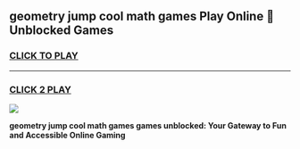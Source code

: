 
## geometry jump cool math games Play Online 👋 Unblocked Games
<h3>
<a href="https://news.freeplayer.one?title=geometry_jump_cool_math_games&ref=17CMG">CLICK TO PLAY</a></h3>
<hr>

<h3>
<a href="https://news.freeplayer.one?title=geometry_jump_cool_math_games&ref=17CMG">CLICK 2 PLAY</a>
  
</h3>

<a href="https://news.freeplayer.one?title=geometry_jump_cool_math_games&ref=17CMG/"><img src="https://clearcache.store/games.png"></a>


**geometry jump cool math games games unblocked: Your Gateway to Fun and Accessible Online Gaming**

